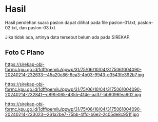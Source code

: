 # Hasil

Hasil perolehan suara paslon dapat dilihat pada file paslon-01.txt, paslon-02.txt, dan paslon-03.txt.

Jika tidak ada, artinya data tersebut belum ada pada SIREKAP.

## Foto C Plano

https://sirekap-obj-formc.kpu.go.id/1dff/pemilu/ppwp/31/75/06/10/04/3175061004090-20240214-232633--45a20c86-6ea3-4b03-9943-e3543fe392b7.jpg

https://sirekap-obj-formc.kpu.go.id/1dff/pemilu/ppwp/31/75/06/10/04/3175061004090-20240214-232841--c89fe065-4355-414e-aa37-bb9096fea602.jpg

https://sirekap-obj-formc.kpu.go.id/1dff/pemilu/ppwp/31/75/06/10/04/3175061004090-20240214-233023--261a2be7-75bb-4ffd-b6e2-2c05de8c951f.jpg
